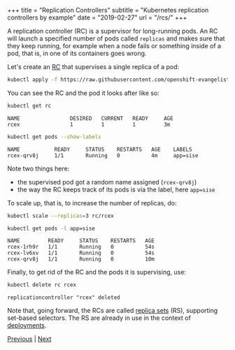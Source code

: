 +++
title = "Replication Controllers"
subtitle = "Kubernetes replication controllers by example"
date = "2019-02-27"
url = "/rcs/"
+++

A replication controller (RC) is a supervisor for long-running pods.
An RC will launch a specified number of pods called `replicas` and makes
sure that they keep running, for example when a node fails or something
inside of a pod, that is, in one of its containers goes wrong.

Let's create an [RC](https://github.com/openshift-evangelists/kbe/blob/main/specs/rcs/rc.yaml)
that supervises a single replica of a pod:

```bash
kubectl apply -f https://raw.githubusercontent.com/openshift-evangelists/kbe/main/specs/rcs/rc.yaml
```

You can see the RC and the pod it looks after like so:

```bash
kubectl get rc
```
```cat
NAME                DESIRED   CURRENT   READY     AGE
rcex                1         1         1         3m
```

```bash
kubectl get pods --show-labels
```
```cat
NAME           READY     STATUS    RESTARTS   AGE    LABELS
rcex-qrv8j     1/1       Running   0          4m     app=sise
```

Note two things here:

- the supervised pod got a random name assigned
(`rcex-qrv8j`)
- the way the RC keeps track of its pods is via the label, here `app=sise`

To scale up, that is, to increase the number of replicas, do:

```bash
kubectl scale --replicas=3 rc/rcex
```
```bash
kubectl get pods -l app=sise
```
```cat
NAME         READY     STATUS    RESTARTS   AGE
rcex-1rh9r   1/1       Running   0          54s
rcex-lv6xv   1/1       Running   0          54s
rcex-qrv8j   1/1       Running   0          10m

```

Finally, to get rid of the RC and the pods it is supervising, use:

```bash
kubectl delete rc rcex
```
```cat
replicationcontroller "rcex" deleted
```

Note that, going forward, the RCs are called [replica sets](https://kubernetes.io/docs/concepts/workloads/controllers/replicaset/) (RS), supporting set-based selectors. The RS are already in use in the context of [deployments](/deployments/).

[Previous](/labels) | [Next](/deployments)

